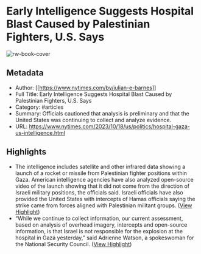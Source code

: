# Early Intelligence Suggests Hospital Blast Caused by Palestinian Fighters, U.S. Says

![rw-book-cover](https://static01.nyt.com/images/2023/10/18/multimedia/18dc-intel-vpjq/18dc-intel-vpjq-facebookJumbo.jpg)

## Metadata
- Author: [[https://www.nytimes.com/by/julian-e-barnes]]
- Full Title: Early Intelligence Suggests Hospital Blast Caused by Palestinian Fighters, U.S. Says
- Category: #articles
- Summary: Officials cautioned that analysis is preliminary and that the United States was continuing to collect and analyze evidence.
- URL: https://www.nytimes.com/2023/10/18/us/politics/hospital-gaza-us-intelligence.html

## Highlights
- The intelligence includes satellite and other infrared data showing a launch of a rocket or missile from Palestinian fighter positions within Gaza. American intelligence agencies have also analyzed open-source video of the launch showing that it did not come from the direction of Israeli military positions, the officials said. Israeli officials have also provided the United States with intercepts of Hamas officials saying the strike came from forces aligned with Palestinian militant groups. ([View Highlight](https://read.readwise.io/read/01hd1qvrv0k4s3tts6ttee38zy))
- “While we continue to collect information, our current assessment, based on analysis of overhead imagery, intercepts and open-source information, is that Israel is not responsible for the explosion at the hospital in Gaza yesterday,” said Adrienne Watson, a spokeswoman for the National Security Council. ([View Highlight](https://read.readwise.io/read/01hd1qvzzqe5akptbygpm99ht8))
